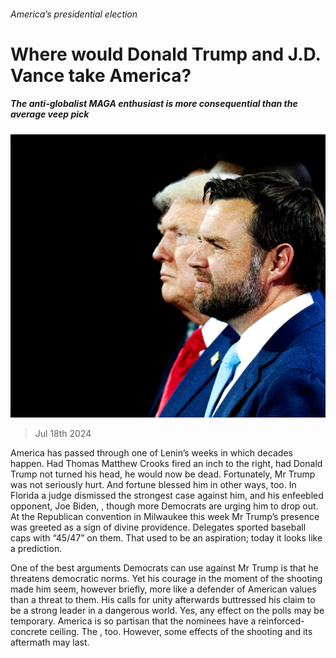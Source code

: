 ###### America’s presidential election

# Where would Donald Trump and J.D. Vance take America? 

##### The anti-globalist MAGA enthusiast is more consequential than the average veep pick 

![image](images/20240720_LDD001_FH.jpg) 

> Jul 18th 2024 

America has passed through one of Lenin’s weeks in which decades happen. Had Thomas Matthew Crooks fired an inch to the right, had Donald Trump not turned his head, he would now be dead. Fortunately, Mr Trump was not seriously hurt. And fortune blessed him in other ways, too. In Florida a judge dismissed the strongest case against him, and his enfeebled opponent, Joe Biden, , though more Democrats are urging him to drop out. At the Republican convention in Milwaukee this week Mr Trump’s presence was greeted as a sign of divine providence. Delegates sported baseball caps with “45/47” on them. That used to be an aspiration; today it looks like a prediction.

One of the best arguments Democrats can use against Mr Trump is that he threatens democratic norms. Yet his courage in the moment of the shooting made him seem, however briefly, more like a defender of American values than a threat to them. His calls for unity afterwards buttressed his claim to be a strong leader in a dangerous world. Yes, any effect on the polls may be temporary. America is so partisan that the nominees have a reinforced-concrete ceiling. The , too. However, some effects of the shooting and its aftermath may last.

